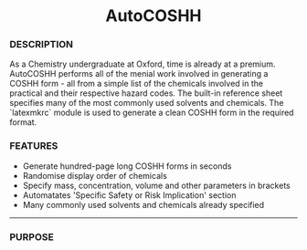 <h1 align = "center">AutoCOSHH</h1>

<h3>DESCRIPTION</h3>
As a Chemistry undergraduate at Oxford, time is already at a premium. AutoCOSHH performs all of the menial work involved in generating a COSHH form - all from a simple list of the chemicals involved in the practical and their respective hazard codes. The built-in reference sheet specifies many of the most commonly used solvents and chemicals. The `latexmkrc` module is used to generate a clean COSHH form in the required format.

<h3>FEATURES</h3>
<ul> 
    <li>Generate hundred-page long COSHH forms in seconds</li>
    <li>Randomise display order of chemicals</li>
    <li>Specify mass, concentration, volume and other parameters in brackets</li>
    <li>Automatates 'Specific Safety or Risk Implication' section</li>
    <li>Many commonly used solvents and chemicals already specified</li>
</ul>

<hr>


<h3>PURPOSE</h3>

